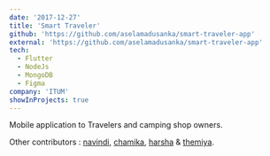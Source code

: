 ```yaml
---
date: '2017-12-27'
title: 'Smart Traveler'
github: 'https://github.com/aselamadusanka/smart-traveler-app'
external: 'https://github.com/aselamadusanka/smart-traveler-app'
tech:
  - Flutter
  - NodeJs
  - MongoDB
  - Figma
company: 'ITUM'
showInProjects: true
---
```


Mobile application to Travelers and camping shop owners.

Other contributors : [navindi](https://github.com/Navindi-Nimasha), [chamika](https://github.com/dilshanbeligala), [harsha](https://github.com/Harshawalisundara) & [themiya](https://www.linkedin.com/in/themiya-dissanayake06).
